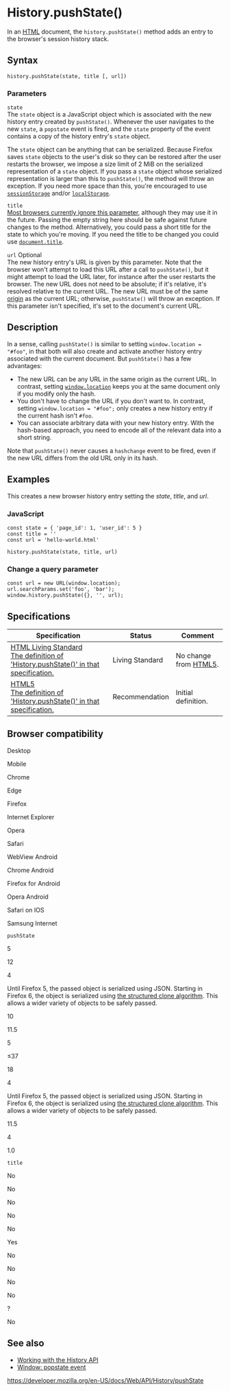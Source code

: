 History.pushState()
===================

In an [HTML](https://developer.mozilla.org/en-US/docs/Web/HTML) document, the `history.pushState()` method adds an entry to the browser's session history stack.

Syntax
------

    history.pushState(state, title [, url])

### Parameters

`state`  
The `state` object is a JavaScript object which is associated with the new history entry created by `pushState()`. Whenever the user navigates to the new `state`, a `popstate` event is fired, and the `state` property of the event contains a copy of the history entry's `state` object.

The `state` object can be anything that can be serialized. Because Firefox saves `state` objects to the user's disk so they can be restored after the user restarts the browser, we impose a size limit of 2 MiB on the serialized representation of a `state` object. If you pass a `state` object whose serialized representation is larger than this to `pushState()`, the method will throw an exception. If you need more space than this, you're encouraged to use [`sessionStorage`](../window/sessionstorage) and/or [`localStorage`](../window/localstorage).

`title`  
[Most browsers currently ignore this parameter](https://github.com/whatwg/html/issues/2174), although they may use it in the future. Passing the empty string here should be safe against future changes to the method. Alternatively, you could pass a short title for the state to which you're moving. If you need the title to be changed you could use [`document.title`](../document/title).

 `url` <span class="badge inline optional">Optional</span>   
The new history entry's URL is given by this parameter. Note that the browser won't attempt to load this URL after a call to `pushState()`, but it might attempt to load the URL later, for instance after the user restarts the browser. The new URL does not need to be absolute; if it's relative, it's resolved relative to the current URL. The new URL must be of the same [origin](https://developer.mozilla.org/en-US/docs/Glossary/Origin) as the current URL; otherwise, `pushState()` will throw an exception. If this parameter isn't specified, it's set to the document's current URL.

Description
-----------

In a sense, calling `pushState()` is similar to setting `window.location = "#foo"`, in that both will also create and activate another history entry associated with the current document. But `pushState()` has a few advantages:

-   The new URL can be any URL in the same origin as the current URL. In contrast, setting [`window.location`](../window/location) keeps you at the same document only if you modify only the hash.
-   You don't have to change the URL if you don't want to. In contrast, setting `window.location = "#foo";` only creates a new history entry if the current hash isn't `#foo`.
-   You can associate arbitrary data with your new history entry. With the hash-based approach, you need to encode all of the relevant data into a short string.

Note that `pushState()` never causes a `hashchange` event to be fired, even if the new URL differs from the old URL only in its hash.

Examples
--------

This creates a new browser history entry setting the *state*, *title*, and *url*.

### JavaScript

    const state = { 'page_id': 1, 'user_id': 5 }
    const title = ''
    const url = 'hello-world.html'

    history.pushState(state, title, url)

### Change a query parameter

    const url = new URL(window.location);
    url.searchParams.set('foo', 'bar');
    window.history.pushState({}, '', url);

Specifications
--------------

<table><thead><tr class="header"><th>Specification</th><th>Status</th><th>Comment</th></tr></thead><tbody><tr class="odd"><td><a href="https://html.spec.whatwg.org/multipage/history.html#dom-history-pushstate">HTML Living Standard<br />
<span class="small">The definition of 'History.pushState()' in that specification.</span></a></td><td><span class="spec-living">Living Standard</span></td><td>No change from <a href="https://www.w3.org/TR/html52/">HTML5</a>.</td></tr><tr class="even"><td><a href="https://www.w3.org/TR/html52/history.html#dom-history-pushstate">HTML5<br />
<span class="small">The definition of 'History.pushState()' in that specification.</span></a></td><td><span class="spec-rec">Recommendation</span></td><td>Initial definition.</td></tr></tbody></table>

Browser compatibility
---------------------

Desktop

Mobile

Chrome

Edge

Firefox

Internet Explorer

Opera

Safari

WebView Android

Chrome Android

Firefox for Android

Opera Android

Safari on IOS

Samsung Internet

`pushState`

5

12

4

Until Firefox 5, the passed object is serialized using JSON. Starting in Firefox 6, the object is serialized using [the structured clone algorithm](https://developer.mozilla.org/docs/DOM/The_structured_clone_algorithm). This allows a wider variety of objects to be safely passed.

10

11.5

5

≤37

18

4

Until Firefox 5, the passed object is serialized using JSON. Starting in Firefox 6, the object is serialized using [the structured clone algorithm](https://developer.mozilla.org/docs/DOM/The_structured_clone_algorithm). This allows a wider variety of objects to be safely passed.

11.5

4

1.0

`title`

No

No

No

No

No

Yes

No

No

No

No

?

No

See also
--------

-   [Working with the History API](../history_api/working_with_the_history_api)
-   [Window: popstate event](../window/popstate_event)

<a href="https://developer.mozilla.org/en-US/docs/Web/API/History/pushState" class="_attribution-link">https://developer.mozilla.org/en-US/docs/Web/API/History/pushState</a>
